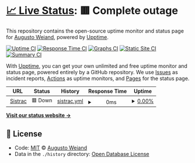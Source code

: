 # [📈 Live Status](https://aweiand.github.io/status-ifrs-osorio): <!--live status--> **🟥 Complete outage**

This repository contains the open-source uptime monitor and status page for [Augusto Weiand](http://www.sitches.com.br), powered by [Upptime](https://github.com/upptime/upptime).

[![Uptime CI](https://github.com/koj-co/upptime/workflows/Uptime%20CI/badge.svg)](https://github.com/koj-co/upptime/actions?query=workflow%3A%22Uptime+CI%22)
[![Response Time CI](https://github.com/koj-co/upptime/workflows/Response%20Time%20CI/badge.svg)](https://github.com/koj-co/upptime/actions?query=workflow%3A%22Response+Time+CI%22)
[![Graphs CI](https://github.com/koj-co/upptime/workflows/Graphs%20CI/badge.svg)](https://github.com/koj-co/upptime/actions?query=workflow%3A%22Graphs+CI%22)
[![Static Site CI](https://github.com/koj-co/upptime/workflows/Static%20Site%20CI/badge.svg)](https://github.com/koj-co/upptime/actions?query=workflow%3A%22Static+Site+CI%22)
[![Summary CI](https://github.com/koj-co/upptime/workflows/Summary%20CI/badge.svg)](https://github.com/koj-co/upptime/actions?query=workflow%3A%22Summary+CI%22)

With [Upptime](https://upptime.js.org), you can get your own unlimited and free uptime monitor and status page, powered entirely by a GitHub repository. We use [Issues](https://github.com/aweiand/status-ifrs-osorio/issues) as incident reports, [Actions](https://github.com/aweiand/status-ifrs-osorio/actions) as uptime monitors, and [Pages](https://aweiand.github.io/status-ifrs-osorio) for the status page.

<!--start: status pages-->
<!-- This summary is generated by Upptime (https://github.com/upptime/upptime) -->
<!-- Do not edit this manually, your changes will be overwritten -->
<!-- prettier-ignore -->
| URL | Status | History | Response Time | Uptime |
| --- | ------ | ------- | ------------- | ------ |
| <img alt="" src="https://icons.duckduckgo.com/ip3/sistrac.osorio.ifrs.edu.br.ico" height="13"> [Sistrac](https://sistrac.osorio.ifrs.edu.br) | 🟥 Down | [sistrac.yml](https://github.com/aweiand/status-ifrs-osorio/commits/HEAD/history/sistrac.yml) | <details><summary><img alt="Response time graph" src="./graphs/sistrac/response-time-week.png" height="20"> 0ms</summary><br><a href="https://aweiand.github.io/status-ifrs-osorio/history/sistrac"><img alt="Response time 928" src="https://img.shields.io/endpoint?url=https%3A%2F%2Fraw.githubusercontent.com%2Faweiand%2Fstatus-ifrs-osorio%2FHEAD%2Fapi%2Fsistrac%2Fresponse-time.json"></a><br><a href="https://aweiand.github.io/status-ifrs-osorio/history/sistrac"><img alt="24-hour response time 0" src="https://img.shields.io/endpoint?url=https%3A%2F%2Fraw.githubusercontent.com%2Faweiand%2Fstatus-ifrs-osorio%2FHEAD%2Fapi%2Fsistrac%2Fresponse-time-day.json"></a><br><a href="https://aweiand.github.io/status-ifrs-osorio/history/sistrac"><img alt="7-day response time 0" src="https://img.shields.io/endpoint?url=https%3A%2F%2Fraw.githubusercontent.com%2Faweiand%2Fstatus-ifrs-osorio%2FHEAD%2Fapi%2Fsistrac%2Fresponse-time-week.json"></a><br><a href="https://aweiand.github.io/status-ifrs-osorio/history/sistrac"><img alt="30-day response time 0" src="https://img.shields.io/endpoint?url=https%3A%2F%2Fraw.githubusercontent.com%2Faweiand%2Fstatus-ifrs-osorio%2FHEAD%2Fapi%2Fsistrac%2Fresponse-time-month.json"></a><br><a href="https://aweiand.github.io/status-ifrs-osorio/history/sistrac"><img alt="1-year response time 896" src="https://img.shields.io/endpoint?url=https%3A%2F%2Fraw.githubusercontent.com%2Faweiand%2Fstatus-ifrs-osorio%2FHEAD%2Fapi%2Fsistrac%2Fresponse-time-year.json"></a></details> | <details><summary><a href="https://aweiand.github.io/status-ifrs-osorio/history/sistrac">0.00%</a></summary><a href="https://aweiand.github.io/status-ifrs-osorio/history/sistrac"><img alt="All-time uptime 82.04%" src="https://img.shields.io/endpoint?url=https%3A%2F%2Fraw.githubusercontent.com%2Faweiand%2Fstatus-ifrs-osorio%2FHEAD%2Fapi%2Fsistrac%2Fuptime.json"></a><br><a href="https://aweiand.github.io/status-ifrs-osorio/history/sistrac"><img alt="24-hour uptime 0.00%" src="https://img.shields.io/endpoint?url=https%3A%2F%2Fraw.githubusercontent.com%2Faweiand%2Fstatus-ifrs-osorio%2FHEAD%2Fapi%2Fsistrac%2Fuptime-day.json"></a><br><a href="https://aweiand.github.io/status-ifrs-osorio/history/sistrac"><img alt="7-day uptime 0.00%" src="https://img.shields.io/endpoint?url=https%3A%2F%2Fraw.githubusercontent.com%2Faweiand%2Fstatus-ifrs-osorio%2FHEAD%2Fapi%2Fsistrac%2Fuptime-week.json"></a><br><a href="https://aweiand.github.io/status-ifrs-osorio/history/sistrac"><img alt="30-day uptime 7.96%" src="https://img.shields.io/endpoint?url=https%3A%2F%2Fraw.githubusercontent.com%2Faweiand%2Fstatus-ifrs-osorio%2FHEAD%2Fapi%2Fsistrac%2Fuptime-month.json"></a><br><a href="https://aweiand.github.io/status-ifrs-osorio/history/sistrac"><img alt="1-year uptime 35.88%" src="https://img.shields.io/endpoint?url=https%3A%2F%2Fraw.githubusercontent.com%2Faweiand%2Fstatus-ifrs-osorio%2FHEAD%2Fapi%2Fsistrac%2Fuptime-year.json"></a></details>

<!--end: status pages-->

[**Visit our status website →**](https://aweiand.github.io/status-ifrs-osorio)

## 📄 License

- Code: [MIT](./LICENSE) © [Augusto Weiand](http://www.sitches.com.br)
- Data in the `./history` directory: [Open Database License](https://opendatacommons.org/licenses/odbl/1-0/)
